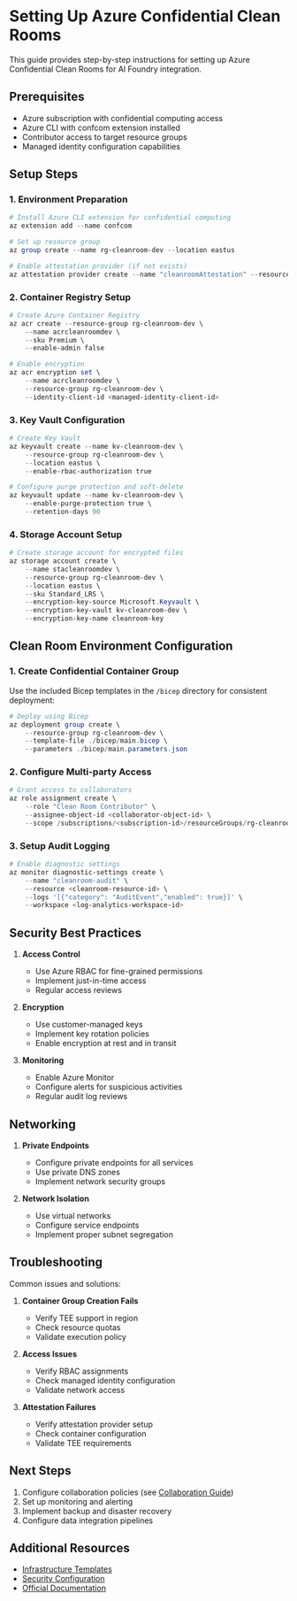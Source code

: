 # Setting Up Azure Confidential Clean Rooms

This guide provides step-by-step instructions for setting up Azure Confidential Clean Rooms for AI Foundry integration.

## Prerequisites

- Azure subscription with confidential computing access
- Azure CLI with confcom extension installed
- Contributor access to target resource groups
- Managed identity configuration capabilities

## Setup Steps

### 1. Environment Preparation

```powershell
# Install Azure CLI extension for confidential computing
az extension add --name confcom

# Set up resource group
az group create --name rg-cleanroom-dev --location eastus

# Enable attestation provider (if not exists)
az attestation provider create --name "cleanroomAttestation" --resource-group "rg-cleanroom-dev" --location "eastus"
```

### 2. Container Registry Setup

```powershell
# Create Azure Container Registry
az acr create --resource-group rg-cleanroom-dev \
    --name acrcleanroomdev \
    --sku Premium \
    --enable-admin false

# Enable encryption
az acr encryption set \
    --name acrcleanroomdev \
    --resource-group rg-cleanroom-dev \
    --identity-client-id <managed-identity-client-id>
```

### 3. Key Vault Configuration

```powershell
# Create Key Vault
az keyvault create --name kv-cleanroom-dev \
    --resource-group rg-cleanroom-dev \
    --location eastus \
    --enable-rbac-authorization true

# Configure purge protection and soft-delete
az keyvault update --name kv-cleanroom-dev \
    --enable-purge-protection true \
    --retention-days 90
```

### 4. Storage Account Setup

```powershell
# Create storage account for encrypted files
az storage account create \
    --name stacleanroomdev \
    --resource-group rg-cleanroom-dev \
    --location eastus \
    --sku Standard_LRS \
    --encryption-key-source Microsoft.Keyvault \
    --encryption-key-vault kv-cleanroom-dev \
    --encryption-key-name cleanroom-key
```

## Clean Room Environment Configuration

### 1. Create Confidential Container Group

Use the included Bicep templates in the `/bicep` directory for consistent deployment:

```powershell
# Deploy using Bicep
az deployment group create \
    --resource-group rg-cleanroom-dev \
    --template-file ./bicep/main.bicep \
    --parameters ./bicep/main.parameters.json
```

### 2. Configure Multi-party Access

```powershell
# Grant access to collaborators
az role assignment create \
    --role "Clean Room Contributor" \
    --assignee-object-id <collaborator-object-id> \
    --scope /subscriptions/<subscription-id>/resourceGroups/rg-cleanroom-dev
```

### 3. Setup Audit Logging

```powershell
# Enable diagnostic settings
az monitor diagnostic-settings create \
    --name "cleanroom-audit" \
    --resource <cleanroom-resource-id> \
    --logs '[{"category": "AuditEvent","enabled": true}]' \
    --workspace <log-analytics-workspace-id>
```

## Security Best Practices

1. **Access Control**
   - Use Azure RBAC for fine-grained permissions
   - Implement just-in-time access
   - Regular access reviews

2. **Encryption**
   - Use customer-managed keys
   - Implement key rotation policies
   - Enable encryption at rest and in transit

3. **Monitoring**
   - Enable Azure Monitor
   - Configure alerts for suspicious activities
   - Regular audit log reviews

## Networking

1. **Private Endpoints**
   - Configure private endpoints for all services
   - Use private DNS zones
   - Implement network security groups

2. **Network Isolation**
   - Use virtual networks
   - Configure service endpoints
   - Implement proper subnet segregation

## Troubleshooting

Common issues and solutions:

1. **Container Group Creation Fails**
   - Verify TEE support in region
   - Check resource quotas
   - Validate execution policy

2. **Access Issues**
   - Verify RBAC assignments
   - Check managed identity configuration
   - Validate network access

3. **Attestation Failures**
   - Verify attestation provider setup
   - Check container configuration
   - Validate TEE requirements

## Next Steps

1. Configure collaboration policies (see [Collaboration Guide](./collaboration.md))
2. Set up monitoring and alerting
3. Implement backup and disaster recovery
4. Configure data integration pipelines

## Additional Resources

- [Infrastructure Templates](../bicep/)
- [Security Configuration](../security.md)
- [Official Documentation](https://learn.microsoft.com/azure/confidential-computing/confidential-clean-rooms)
